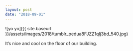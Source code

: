 ```yaml
---
layout: post
date: "2018-09-01"
---
```


![yo yo]({{ site.baseurl }}/assets/images/2018/tumblr_pedua8FJZZ1qlj3bd_540.jpg)

It’s nice and cool on the floor of our building.

